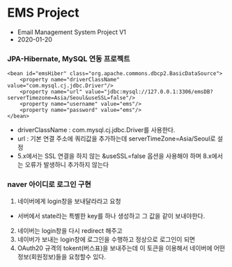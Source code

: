 # EMS Project
* Email Management System Project V1
* 2020-01-20

### JPA-Hibernate, MySQL 연동 프로젝트

	<bean id="emsHiber" class="org.apache.commons.dbcp2.BasicDataSource">
		<property name="driverClassName" value="com.mysql.cj.jdbc.Driver"/>
		<property name="url" value="jdbc:mysql://127.0.0.1:3306/emsDB?serverTimezone=Asia/Seoul&useSSL=false"/>
		<property name="username" value="ems"/>
		<property name="password" value="ems"/>
	</bean>
	
* driverClassName : com.mysql.cj.jdbc.Driver를 사용한다.
* url : 기본 연결 주소에 쿼리값을 추가하는데 serverTimeZone=Asia/Seoul로 설정 
* 5.x에서는 SSL 연결을 하지 않는 &useSSL=false 옵션을 사용해야 하며
8.x에서는 오류가 발생하니  추가하지 않는다	


### naver 아이디로 로그인 구현
1. 네이버에게 login창을 보내달라라고 요청
- 서버에서 state라는 특별한 key를 하나 생성하고 그 값을 같이 보내야한다.

2. 네이버는 login창을 다시 redirect 해주고
3. 네이버가 보내는 login창에 로그인을 수행하고 정상으로 로그인이 되면
4. OAuth20 규격의 tokent(버스표)을 보내주는데 이 토큰을 이용해서 네이버에 어떤 정보(회원정보)들을 요청할수 있다.













